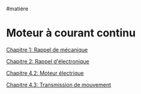 #matière
# Moteur à courant continu

[Chapitre 1: Rappel de mécanique](Rappel%20de%20mécanique.md)

[Chapitre 2: Rappel d'électronique](Rappel%20d'électronique.md)

[Chapitre 4.2: Moteur électrique](Moteur%20électrique.md)

[Chapitre 4.3: Transmission de mouvement](Transmission%20de%20mouvement.md)